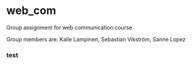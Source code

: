 # web_com

Group assignment for web communication course

Group members are:
Kalle Lampinen,
Sebastian Vikström,
Sanne Lopez

### test
